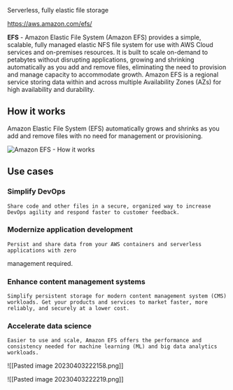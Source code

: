 Serverless, fully elastic file storage 

https://aws.amazon.com/efs/ 

**EFS** - Amazon Elastic File System (Amazon EFS) provides a simple, scalable, fully managed elastic NFS file system for use with AWS Cloud services and on-premises resources. It is built to scale on-demand to petabytes without disrupting applications, growing and shrinking automatically as you add and remove files, eliminating the need to provision and manage capacity to accommodate growth. Amazon EFS is a regional service storing data within and across multiple Availability Zones (AZs) for high availability and durability.

## How it works

Amazon Elastic File System (EFS) automatically grows and shrinks as you add and remove files with no need for management or provisioning.

![Amazon EFS - How it works](https://d1.awsstatic.com/legal/AmazonEFS/product-page-diagram_Amazon-EFS-Replication_HIW%402x.ccbabcc8777609fc0d23d7ff5ee1d52d5000dbf5.png "Amazon EFS - How it works")

## Use cases

### Simplify DevOps

	Share code and other files in a secure, organized way to increase DevOps agility and respond faster to customer feedback.  
 
### Modernize application development

	Persist and share data from your AWS containers and serverless applications with zero  
management required.  
  
### Enhance content management systems

	Simplify persistent storage for modern content management system (CMS) workloads. Get your products and services to market faster, more reliably, and securely at a lower cost.  

### Accelerate data science

	Easier to use and scale, Amazon EFS offers the performance and consistency needed for machine learning (ML) and big data analytics workloads.  
  

![[Pasted image 20230403222158.png]]

![[Pasted image 20230403222219.png]]
